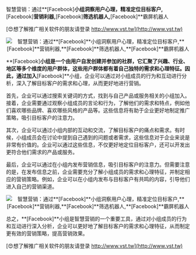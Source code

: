 智慧营销：通过**[Facebook]**小组洞察用户心理，精准定位目标客户,**[Facebook]**营销利器,**[Facebook]**筛选机器人,**[Facebook]**霸屏机器人

[😍想了解推广相关软件的朋友请登录 http://www.vst.tw](http://www.vst.tw)

 <center><img src="https://vst.tw/MP4/tuiguang/png/6.png" alt="智慧营销：通过**[Facebook]**小组洞察用户心理，精准定位目标客户,**[Facebook]**营销利器,**[Facebook]**筛选机器人,**[Facebook]**霸屏机器人"></center>

**[Facebook]**小组是一个由用户自发创建并参加的社群，它汇聚了兴趣、行业、地区等多个维度的用户群体，这些用户群体都有着自己独特的需求和心理特征。因此，通过加入**[Facebook]**小组，企业可以通过对小组成员的行为和互动进行分析，深入了解目标客户的需求和心理，从而更好地进行营销。

首先，企业可以通过搜索关键词的方式，找到与自己产品或服务相关的小组加入。接着，企业需要通过观察小组成员的言论和行为，了解他们的需求和特点，例如他们喜欢哪些品牌、喜欢哪些风格的产品等。这些信息将有助于企业更好地制定推广策略，吸引目标客户的注意力。

其次，企业可以通过小组内部的互动和交流，了解目标客户的痛点和需求。有时候，小组成员会在讨论中提到自己遇到的问题或者需求，这些信息对于企业来说是非常有价值的。企业可以通过这些信息，不仅更好地定位目标客户，还可以开发出更符合他们需求的产品或服务。

最后，企业可以通过在小组内发布营销信息，吸引目标客户的注意力。但需要注意的是，在发布信息之前，企业需要充分了解小组成员的需求和心理特征，并制定相应的营销策略。例如，企业可以在小组内发布与目标客户有共鸣的内容，引导他们进入自己的营销渠道。

 <center><img src="https://vst.tw/MP4/tuiguang/png/7.png" alt="智慧营销：通过**[Facebook]**小组洞察用户心理，精准定位目标客户,**[Facebook]**营销利器,**[Facebook]**筛选机器人,**[Facebook]**霸屏机器人"></center>

总之，**[Facebook]**小组是智慧营销的一个重要工具，通过对小组成员的行为和互动进行深入分析，企业可以更好地了解目标客户的需求和心理特征，从而制定更有效的营销策略，提高营销效果。

[😍想了解推广相关软件的朋友请登录 http://www.vst.tw](http://www.vst.tw)



